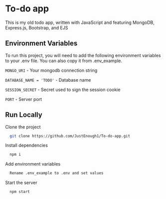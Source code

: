 # To-do app

This is my old todo app, written with JavaScript and featuring MongoDB, Express.js, Bootstrap, and EJS

## Environment Variables

To run this project, you will need to add the following environment variables to your .env file. You can also copy it from .env_example.

`MONGO_URI` - Your mongodb connection string

`DATABASE_NAME = 'TODO'` - Database name

`SESSION_SECRET` - Secret used to sign the session cookie

`PORT` - Server port

## Run Locally

Clone the project

```bash
  git clone https://github.com/JustEnough1/To-do-app.git
```

Install dependencies

```bash
  npm i
```

Add environment variables

```bash
  Rename .env_example to .env and set values
```

Start the server

```bash
  npm start
```
